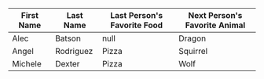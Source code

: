 | First Name   | Last Name   | Last Person's Favorite Food | Next Person's Favorite Animal |
| ------------ | ----------- | --------------------------- | ----------------------------- |
| Alec         | Batson      |   null                      |              Dragon           |
| Angel        | Rodriguez   |   Pizza                     |              Squirrel         |
| Michele      | Dexter      |   Pizza                     |              Wolf             |